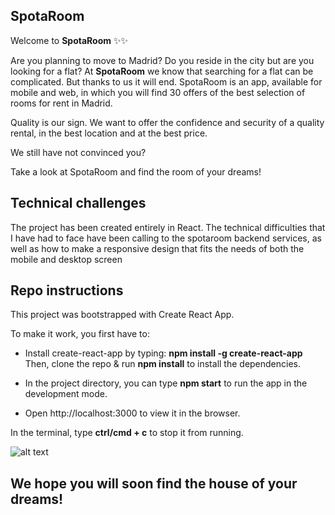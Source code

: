 ## SpotaRoom


Welcome to **SpotaRoom** ✨✨


Are you planning to move to Madrid? Do you reside in the city but are you looking for a flat? At **SpotaRoom** we know that searching for a flat can be complicated. But thanks to us it will end.
SpotaRoom is an app, available for mobile and web, in which you will find 30 offers of the best selection of rooms for rent in Madrid.


Quality is our sign. We want to offer the confidence and security of a quality rental, in the best location and at the best price.


We still have not convinced you?


Take a look at SpotaRoom and find the room of your dreams!


## Technical challenges

The project has been created entirely in React.
The technical difficulties that I have had to face have been calling to the spotaroom backend
services, as well as how to make a responsive design that fits the needs of both the mobile and desktop screen


## Repo instructions

This project was bootstrapped with Create React App.

To make it work, you first have to:

- Install create-react-app by typing: **npm install -g create-react-app** Then, clone the repo & run **npm install** to install the dependencies.

- In the project directory, you can type **npm start** to run the app in the development mode.

- Open http://localhost:3000 to view it in the browser.

In the terminal, type **ctrl/cmd + c** to stop it from running. 

![alt text](https://hips.hearstapps.com/es.h-cdn.co/fotoes/images/noticias-cine/verdadera-razon-solo-en-casa-teoria-fan/137699293-1-esl-ES/Es-esta-la-verdadera-razon-por-la-que-Macaulay-Culkin-se-quedo-Solo-en-casa.jpg)

## We hope you will soon find the house of your dreams!
